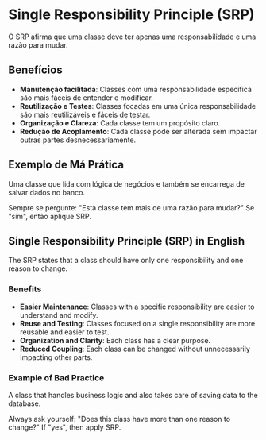 # Single Responsibility Principle (SRP)

O SRP afirma que uma classe deve ter apenas uma responsabilidade e uma razão para mudar.

## Benefícios
- **Manutenção facilitada**: Classes com uma responsabilidade específica são mais fáceis de entender e modificar.
- **Reutilização e Testes**: Classes focadas em uma única responsabilidade são mais reutilizáveis e fáceis de testar.
- **Organização e Clareza**: Cada classe tem um propósito claro.
- **Redução de Acoplamento**: Cada classe pode ser alterada sem impactar outras partes desnecessariamente.

## Exemplo de Má Prática
Uma classe que lida com lógica de negócios e também se encarrega de salvar dados no banco.

Sempre se pergunte: "Esta classe tem mais de uma razão para mudar?" Se "sim", então aplique SRP.

## Single Responsibility Principle (SRP) in English

The SRP states that a class should have only one responsibility and one reason to change.

### Benefits
- **Easier Maintenance**: Classes with a specific responsibility are easier to understand and modify.
- **Reuse and Testing**: Classes focused on a single responsibility are more reusable and easier to test.
- **Organization and Clarity**: Each class has a clear purpose.
- **Reduced Coupling**: Each class can be changed without unnecessarily impacting other parts.

### Example of Bad Practice
A class that handles business logic and also takes care of saving data to the database.

Always ask yourself: "Does this class have more than one reason to change?" If "yes", then apply SRP.
